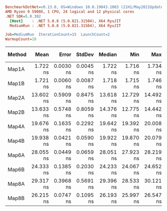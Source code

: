 ``` ini

BenchmarkDotNet=v0.13.0, OS=Windows 10.0.19043.1083 (21H1/May2021Update)
AMD Ryzen 9 5900X, 1 CPU, 24 logical and 12 physical cores
.NET SDK=5.0.302
  [Host]    : .NET 5.0.8 (5.0.821.31504), X64 RyuJIT
  MediumRun : .NET 5.0.8 (5.0.821.31504), X64 RyuJIT

Job=MediumRun  IterationCount=15  LaunchCount=2  
WarmupCount=10  

```
| Method |      Mean |     Error |    StdDev |    Median |       Min |       Max |       P90 | Gen 0 | Gen 1 | Gen 2 | Allocated |
|------- |----------:|----------:|----------:|----------:|----------:|----------:|----------:|------:|------:|------:|----------:|
|  Map1A |  1.722 ns | 0.0030 ns | 0.0045 ns |  1.722 ns |  1.716 ns |  1.734 ns |  1.729 ns |     - |     - |     - |         - |
|  Map1B |  1.721 ns | 0.0060 ns | 0.0087 ns |  1.718 ns |  1.715 ns |  1.746 ns |  1.733 ns |     - |     - |     - |         - |
|  Map2A | 13.602 ns | 0.5909 ns | 0.8475 ns | 13.618 ns | 12.729 ns | 14.492 ns | 14.455 ns |     - |     - |     - |         - |
|  Map2B | 13.633 ns | 0.5748 ns | 0.8059 ns | 14.376 ns | 12.775 ns | 14.442 ns | 14.410 ns |     - |     - |     - |         - |
|  Map4A | 19.676 ns | 0.1635 ns | 0.2292 ns | 19.642 ns | 19.392 ns | 20.008 ns | 19.917 ns |     - |     - |     - |         - |
|  Map4B | 19.938 ns | 0.0421 ns | 0.0590 ns | 19.922 ns | 19.870 ns | 20.079 ns | 20.018 ns |     - |     - |     - |         - |
|  Map6A | 28.055 ns | 0.0449 ns | 0.0659 ns | 28.051 ns | 27.923 ns | 28.219 ns | 28.136 ns |     - |     - |     - |         - |
|  Map6B | 24.333 ns | 0.1385 ns | 0.2030 ns | 24.233 ns | 24.067 ns | 24.652 ns | 24.580 ns |     - |     - |     - |         - |
|  Map8A | 29.317 ns | 0.3968 ns | 0.5691 ns | 29.396 ns | 28.533 ns | 30.121 ns | 29.953 ns |     - |     - |     - |         - |
|  Map8B | 26.215 ns | 0.0747 ns | 0.1095 ns | 26.193 ns | 25.997 ns | 26.547 ns | 26.330 ns |     - |     - |     - |         - |
